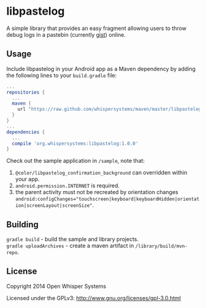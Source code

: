 # libpastelog
A simple library that provides an easy fragment allowing users to throw debug logs in a pastebin (currently [gist](https://gist.github.com)) online.

## Usage
Include libpastelog in your Android app as a Maven dependency by adding the following lines to your `build.gradle` file:

```gradle
...
repositories {
  ...
  maven {
    url "https://raw.github.com/whispersystems/maven/master/libpastelog/releases/"
  }
}
...
dependencies {
  ...
  compile 'org.whispersystems:libpastelog:1.0.0'
}
```

Check out the sample application in `/sample`, note that:
  1. `@color/libpastelog_confirmation_background` can overridden within your app.
  2. `android.permission.INTERNET` is required.
  3. the parent activity must not be recreated by orientation changes `android:configChanges="touchscreen|keyboard|keyboardHidden|orientation|screenLayout|screenSize"`.

## Building
`gradle build` - build the sample and library projects.  
`gradle uploadArchives` - create a maven artifact in `/library/build/mvn-repo`.

## License

Copyright 2014 Open Whisper Systems

Licensed under the GPLv3: http://www.gnu.org/licenses/gpl-3.0.html
